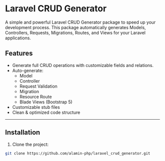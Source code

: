 # Laravel CRUD Generator

A simple and powerful Laravel CRUD Generator package to speed up your development process. This package automatically generates Models, Controllers, Requests, Migrations, Routes, and Views for your Laravel applications.

## Features

- Generate full CRUD operations with customizable fields and relations.
- Auto-generate:
  - Model
  - Controller
  - Request Validation
  - Migration
  - Resource Route
  - Blade Views (Bootstrap 5)
- Customizable stub files
- Clean & optimized code structure

---

## Installation

1. Clone the project:

```bash
git clone https://github.com/alamin-php/laravel_crud_generator.git
